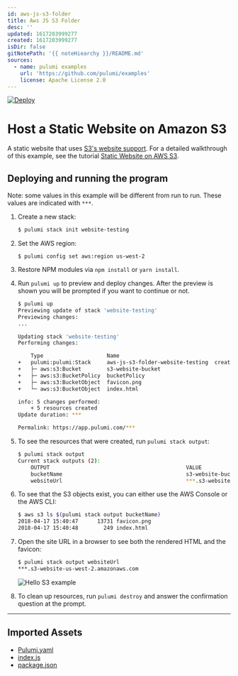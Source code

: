 ```yaml
---
id: aws-js-s3-folder
title: Aws JS S3 Folder
desc: ''
updated: 1617203999277
created: 1617203999277
isDir: false
gitNotePath: '{{ noteHiearchy }}/README.md'
sources:
  - name: pulumi examples
    url: 'https://github.com/pulumi/examples'
    license: Apache License 2.0
---
```

[![Deploy](https://get.pulumi.com/new/button.svg)](https://app.pulumi.com/new)

# Host a Static Website on Amazon S3

A static website that uses [S3's website support](https://docs.aws.amazon.com/AmazonS3/latest/dev/WebsiteHosting.html).
For a detailed walkthrough of this example, see the tutorial [Static Website on AWS S3](https://www.pulumi.com/docs/tutorials/aws/s3-website/).

## Deploying and running the program

Note: some values in this example will be different from run to run.  These values are indicated
with `***`.

1. Create a new stack:

   ```bash
   $ pulumi stack init website-testing
   ```

2. Set the AWS region:

   ```
   $ pulumi config set aws:region us-west-2
   ```

3. Restore NPM modules via `npm install` or `yarn install`.

4. Run `pulumi up` to preview and deploy changes.  After the preview is shown you will be
   prompted if you want to continue or not.

   ```bash
   $ pulumi up
   Previewing update of stack 'website-testing'
   Previewing changes:
   ...

   Updating stack 'website-testing'
   Performing changes:

       Type                    Name                                   Status      Info
   +   pulumi:pulumi:Stack     aws-js-s3-folder-website-testing  created
   +   ├─ aws:s3:Bucket        s3-website-bucket                      created
   +   ├─ aws:s3:BucketPolicy  bucketPolicy                           created
   +   ├─ aws:s3:BucketObject  favicon.png                            created
   +   └─ aws:s3:BucketObject  index.html                             created

   info: 5 changes performed:
       + 5 resources created
   Update duration: ***

   Permalink: https://app.pulumi.com/***
   ```

5. To see the resources that were created, run `pulumi stack output`:

   ```bash
   $ pulumi stack output
   Current stack outputs (2):
       OUTPUT                                           VALUE
       bucketName                                       s3-website-bucket-***
       websiteUrl                                       ***.s3-website-us-west-2.amazonaws.com
   ```

6. To see that the S3 objects exist, you can either use the AWS Console or the AWS CLI:

   ```bash
   $ aws s3 ls $(pulumi stack output bucketName)
   2018-04-17 15:40:47      13731 favicon.png
   2018-04-17 15:40:48        249 index.html
   ```

7. Open the site URL in a browser to see both the rendered HTML and the favicon:

   ```bash
   $ pulumi stack output websiteUrl
   ***.s3-website-us-west-2.amazonaws.com
   ```

   ![Hello S3 example](images/part2-website.png)

8. To clean up resources, run `pulumi destroy` and answer the confirmation question at the prompt.

* * *

## Imported Assets

- [Pulumi.yaml](/assets/pulumi.yaml)
- [index.js](/assets/index.js)
- [package.json](/assets/package.json)

